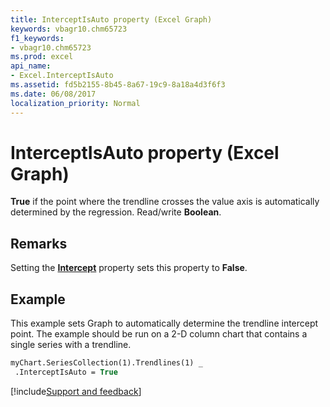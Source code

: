 ```yaml
---
title: InterceptIsAuto property (Excel Graph)
keywords: vbagr10.chm65723
f1_keywords:
- vbagr10.chm65723
ms.prod: excel
api_name:
- Excel.InterceptIsAuto
ms.assetid: fd5b2155-8b45-8a67-19c9-8a18a4d3f6f3
ms.date: 06/08/2017
localization_priority: Normal
---
```



# InterceptIsAuto property (Excel Graph)

 **True** if the point where the trendline crosses the value axis is automatically determined by the regression. Read/write **Boolean**.


## Remarks

Setting the  **[Intercept](Excel.Intercept.md)** property sets this property to  **False**.


## Example

This example sets Graph to automatically determine the trendline intercept point. The example should be run on a 2-D column chart that contains a single series with a trendline.


```vb
myChart.SeriesCollection(1).Trendlines(1) _ 
 .InterceptIsAuto = True
```

[!include[Support and feedback](~/includes/feedback-boilerplate.md)]